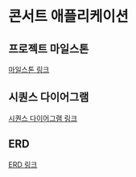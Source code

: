 # 콘서트 애플리케이션

## 프로젝트 마일스톤
[마일스톤 링크](./docs/milestone.md)

## 시퀀스 다이어그램
[시퀀스 다이어그램 링크](./docs/SequenceDiagram.md)

## ERD
[ERD 링크](./docs/erd.md)